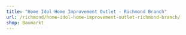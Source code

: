 ```yaml
---
title: "Home Idol Home Improvement Outlet - Richmond Branch"
url: /richmond/home-idol-home-improvement-outlet-richmond-branch/
shop: Baumarkt
---
```

